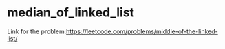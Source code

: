 # median_of_linked_list

Link for the problem:https://leetcode.com/problems/middle-of-the-linked-list/
